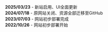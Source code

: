 **2025/03/23** - 新站启用、UI全面更新<br>
**2024/07/18** - 原网站关闭、资源全部迁移至GitHub<br>
**2023/07/03** - 网站初步部署完成<br>
**2022/10/26** - 网站初步部署开始<br>

